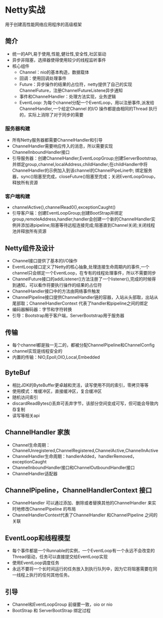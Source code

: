 # Netty实战

用于创建高性能网络应用程序的高级框架

## 简介
* 统一的API,易于使用,性能,健壮性,安全性,社区驱动
* 异步非阻塞，选择器使得使用较少的线程监听事件
* 核心组件
    * Channel：nio的基本构造，数据载体
    * 回调：使用回调处理事件
    * Future：异步操作的结果的占位符，netty提供了自己的实现ChannelFuture，注册ChannelFutureListene异步通知
    * 事件和ChannelHandler：处理方法实现，业务逻辑
    * EventLoop: 为每个channel分配一个EventLoop，用以注册事件,派发给ChannelHandler,一个给定Channel 的I/O 操作都是由相同的Thread 执行的，实际上消除了对于同步的需要
### 服务器构建
* 所有Netty服务器都需要ChannelHandler和引导
* ChannelHandler需要响应传入的消息，所以需要实现ChannelInboundHandler接口
* 引导服务器：创建ChannelHandler,EventLoopGroup;创建ServerBootstrap,并绑定group,channel,localAddress,childHandler;在childHandler中将ChannelHandler的示例加入到该channel的ChannelPipeLine中;
            绑定服务器，sync()阻塞至完成，closeFuture()阻塞至完成；关闭EventLoopGroup，释放所有资源
### 客户端构建
* channelActive(),channelRead0(),exceptionCaught()
* 引导客户端：创建EventLoopGroup;创建BootStrap并绑定group,remoteAddress,handler;handler会创建一个新的ChannelHandler实例并添加进pipeline;阻塞等待远程连接完成;阻塞直到Channel关闭;关闭线程池并释放所有资源

## Netty组件及设计
* Channel接口提供了基本的I/O操作
* EventLoop接口定义了Netty的核心抽象,处理连接生命周期内的事件,一个channel只会绑定一个EventLoop，在专有的线程处理事件，所以不需要同步
* ChannelFuture接口的addListener()方法注册了一个listener(),完成的时候得到通知，可以看作将要执行操作的结果的占位符
* ChannelHandler接口中的方法由网络事件触发
* ChannelPipeline接口提供ChannelHandler链的容器，入站从头部取，出站从尾部取；ChannelHandlerContext 代表了handler和pipeline之间的绑定
* 编码器解码器：字节和字符转换
* 引导：Bootstrap用于客户端，ServerBootstrap用于服务器

## 传输
* 每个channel都是独一无二的，都被分配ChannelPipeline和ChannelConfig
* channel实现是线程安全的
* 内置的传输：NIO,Epoll,OIO,Local,Embedded

## ByteBuf
* 相比JDK的ByteBuffer更卓越和灵活，读写使用不同的索引，零拷贝等等
* 使用模式：堆缓冲区，直接缓冲区，复合缓冲区
* 随机访问索引
* discardReadBytes()丢弃可丢弃字节，该部分空间变成可写，但可能会导致内存复制
* 读写等相关api

## ChannelHandler 家族
* Channel生命周期：ChannelUnregistered,ChannelRegistered,ChannelActive,ChannelInActive
* ChannelHandler生命周期：handlerAdded，handlerRemoved，exceptionCaught
* ChannelInboundHandler接口和ChannelOutboundHandler接口
* ChannelHandler适配器

## ChannelPipeline，ChannelHandlerContext 接口
* ChannelHandler 可以通过添加、删除或者替换其他的ChannelHandler 来实时地修改ChannelPipeline 的布局
* ChannelHandlerContext代表了ChannelHandler 和ChannelPipeline 之间的关联

## EventLoop和线程模型
* 每个事件都是一个Runnable的实例，一个EventLoop有一个永远不会改变的Thread驱动，任务可以直接提交给EventLoop实现
* 使用EventLoop调度任务
* 永远不要将一个长时间运行的任务放入到执行队列中，因为它将阻塞需要在同一线程上执行的任何其他任务。

## 引导
* Channel和EventLoopGroup 前缀要一致，oio or nio
* BootStrap 和 ServerBootStrap 绑定过程

